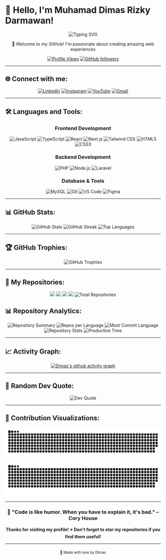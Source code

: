 # 💫 Hello, I'm Muhamad Dimas Rizky Darmawan!

<div align="center">
  
  ![Typing SVG](https://readme-typing-svg.herokuapp.com?font=Fira+Code&pause=1000&color=2E9FFF&center=true&vCenter=true&width=435&lines=Full+Stack+Developer;Problem+Solver;Always+Learning+New+Things)
  
  <p>🚀 Welcome to my GitHub! I'm passionate about creating amazing web experiences</p>
  
  [![Profile Views](https://komarev.com/ghpvc/?username=Dimasrzky&label=Profile%20views&color=0e75b6&style=flat)](https://github.com/Dimasrzky)
  [![GitHub followers](https://img.shields.io/github/followers/Dimasrzky?label=Followers&style=social)](https://github.com/Dimasrzky?tab=followers)
  
</div>

---

## 🌐 Connect with me:

<div align="center">
  
  [![LinkedIn](https://img.shields.io/badge/LinkedIn-0077B5?style=for-the-badge&logo=linkedin&logoColor=white)](https://linkedin.com/in/your-profile)
  [![Instagram](https://img.shields.io/badge/Instagram-E4405F?style=for-the-badge&logo=instagram&logoColor=white)](https://instagram.com/your-profile)
  [![YouTube](https://img.shields.io/badge/YouTube-FF0000?style=for-the-badge&logo=youtube&logoColor=white)](https://youtube.com/@your-channel)
  [![Gmail](https://img.shields.io/badge/Gmail-D14836?style=for-the-badge&logo=gmail&logoColor=white)](mailto:your.email@gmail.com)
  
</div>

---

## 🛠️ Languages and Tools:

<div align="center">
  
  ### Frontend Development
  ![JavaScript](https://img.shields.io/badge/JavaScript-F7DF1E?style=for-the-badge&logo=javascript&logoColor=black)
  ![TypeScript](https://img.shields.io/badge/TypeScript-007ACC?style=for-the-badge&logo=typescript&logoColor=white)
  ![React](https://img.shields.io/badge/React-61DAFB?style=for-the-badge&logo=react&logoColor=black)
  ![Next.js](https://img.shields.io/badge/Next.js-000000?style=for-the-badge&logo=next.js&logoColor=white)
  ![Tailwind CSS](https://img.shields.io/badge/Tailwind_CSS-38B2AC?style=for-the-badge&logo=tailwind-css&logoColor=white)
  ![HTML5](https://img.shields.io/badge/HTML5-E34F26?style=for-the-badge&logo=html5&logoColor=white)
  ![CSS3](https://img.shields.io/badge/CSS3-1572B6?style=for-the-badge&logo=css3&logoColor=white)
  
  ### Backend Development
  ![PHP](https://img.shields.io/badge/PHP-777BB4?style=for-the-badge&logo=php&logoColor=white)
  ![Node.js](https://img.shields.io/badge/Node.js-43853D?style=for-the-badge&logo=node.js&logoColor=white)
  ![Laravel](https://img.shields.io/badge/Laravel-FF2D20?style=for-the-badge&logo=laravel&logoColor=white)
  
  ### Database & Tools
  ![MySQL](https://img.shields.io/badge/MySQL-4479A1?style=for-the-badge&logo=mysql&logoColor=white)
  ![Git](https://img.shields.io/badge/Git-F05032?style=for-the-badge&logo=git&logoColor=white)
  ![VS Code](https://img.shields.io/badge/VS_Code-007ACC?style=for-the-badge&logo=visual-studio-code&logoColor=white)
  ![Figma](https://img.shields.io/badge/Figma-F24E1E?style=for-the-badge&logo=figma&logoColor=white)
  
</div>

---

## 📊 GitHub Stats:

<div align="center">
  
  <img src="https://github-readme-stats.vercel.app/api?username=Dimasrzky&show_icons=true&theme=tokyonight&hide_border=true&include_all_commits=true&count_private=true" alt="GitHub Stats" />
  
  <img src="https://github-readme-streak-stats.herokuapp.com/?user=Dimasrzky&theme=tokyonight&hide_border=true" alt="GitHub Streak" />
  
  <img src="https://github-readme-stats.vercel.app/api/top-langs/?username=Dimasrzky&layout=compact&theme=tokyonight&hide_border=true" alt="Top Languages" />
  
</div>

---

## 🏆 GitHub Trophies:

<div align="center">
  
  ![GitHub Trophies](https://github-profile-trophy.vercel.app/?username=Dimasrzky&theme=tokyonight&no-frame=true&row=1&column=6)
  
</div>

---

## 🌟 My Repositories:

<div align="center">
  
  <!-- Profile Repository -->
  <img src="https://github-readme-stats.vercel.app/api/pin/?username=Dimasrzky&repo=Dimasrzky&theme=tokyonight&hide_border=true" />
  <img src="https://github-readme-stats.vercel.app/api/pin/?username=Dimasrzky&repo=YoXplore&theme=tokyonight&hide_border=true" />
  <img src="https://github-readme-stats.vercel.app/api/pin/?username=Dimasrzky&repo=PersonalWebsite&theme=tokyonight&hide_border=true" />
  <img src="https://github-readme-stats.vercel.app/api/pin/?username=Dimasrzky&repo=AlfinsKost&theme=tokyonight&hide_border=true" />
  
  <!-- Total Repositories Badge -->
  <img src="https://img.shields.io/badge/dynamic/json?logo=github&label=Total%20Repositories&query=%24.public_repos&url=https%3A%2F%2Fapi.github.com%2Fusers%2FDimasrzky&style=for-the-badge&color=2e9fff" alt="Total Repositories" />
  
</div>

## 📊 Repository Analytics:

<div align="center">
  
  <!-- Repository Summary -->
  <img src="https://github-profile-summary-cards.vercel.app/api/cards/profile-details?username=Dimasrzky&theme=tokyonight" alt="Repository Summary" />
  
  <!-- Language Distribution -->
  <img src="https://github-profile-summary-cards.vercel.app/api/cards/repos-per-language?username=Dimasrzky&theme=tokyonight" alt="Repos per Language" />
  <img src="https://github-profile-summary-cards.vercel.app/api/cards/most-commit-language?username=Dimasrzky&theme=tokyonight" alt="Most Commit Language" />
  
  <!-- Commit Statistics -->
  <img src="https://github-profile-summary-cards.vercel.app/api/cards/stats?username=Dimasrzky&theme=tokyonight" alt="Repository Stats" />
  <img src="https://github-profile-summary-cards.vercel.app/api/cards/productive-time?username=Dimasrzky&theme=tokyonight&utcOffset=7" alt="Productive Time" />
  
</div>

---

## 📈 Activity Graph:

<div align="center">
  
  [![Dimas's github activity graph](https://github-readme-activity-graph.vercel.app/graph?username=Dimasrzky&theme=tokyo-night)](https://github.com/Dimasrzky/github-readme-activity-graph)
  
</div>

---

## 💭 Random Dev Quote:

<div align="center">
  
  ![Dev Quote](https://quotes-github-readme.vercel.app/api?type=horizontal&theme=tokyonight)
  
</div>

---

## 🐍 Contribution Visualizations:

<div align="center">
  
  <!-- Contribution Snake Game (External Service) -->
  <img src="https://raw.githubusercontent.com/platane/platane/output/github-contribution-grid-snake-dark.svg#gh-dark-mode-only" alt="Snake animation" />
  <img src="https://raw.githubusercontent.com/platane/platane/output/github-contribution-grid-snake.svg#gh-light-mode-only" alt="Snake animation" />
  
</div>

---

<div align="center">
  
  ### 🎯 "Code is like humor. When you have to explain it, it's bad." – Cory House
  
  **Thanks for visiting my profile! ⭐ Don't forget to star my repositories if you find them useful!**
  
</div>

---

<div align="center">
  <sub>💙 Made with love by Dimas</sub>
</div>

<!-- 
Themes yang tersedia:
- default
- dark
- radical
- merko
- gruvbox
- tokyonight
- onedark
- cobalt
- synthwave
- highcontrast
- dracula
- prussian
- monokai
- vue
- vue-dark
- shades-of-purple
- nightowl
- buefy
- blue-green
- algolia
- great-gatsby
- darcula
- bear
- solarized-dark
- solarized-light
- chartreuse-dark
- nord
- gotham
- material-palenight
- graywhite
- vision-friendly-dark
- ayu-mirage
- midnight-purple
- calm
- flag-india
- omni
- react
- jolly
- maroongold
- yeblu
- blueberry
- slateorange
- kacho_ga
-->

<!-- 
Untuk menambahkan Snake Animation, buat file .github/workflows/main.yml dengan kode berikut:

name: Generate snake game

on:
  schedule:
    - cron: "0 */6 * * *"
  workflow_dispatch:

jobs:
  generate:
    runs-on: ubuntu-latest
    timeout-minutes: 10
    steps:
      - name: Generate github-contribution-grid-snake.svg
        uses: Platane/snk/svg-only@v3
        with:
          github_user_name: Dimasrzky
          outputs: |
            dist/github-contribution-grid-snake.svg
            dist/github-contribution-grid-snake-dark.svg?palette=github-dark

      - name: Push to GitHub
        uses: crazy-max/ghaction-github-pages@v2.1.3
        with:
          target_branch: output
          build_dir: dist
        env:
          GITHUB_TOKEN: ${{ secrets.GITHUB_TOKEN }}
-->
